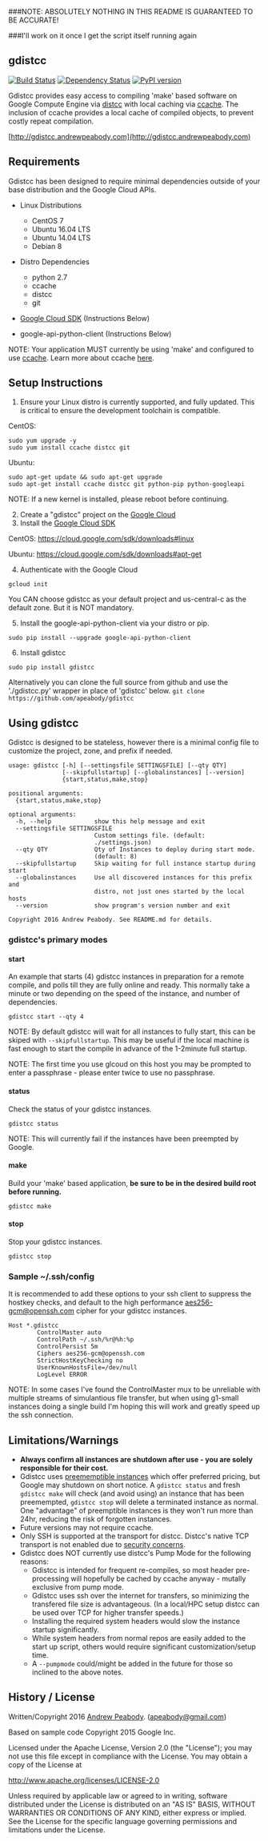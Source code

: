 ###NOTE: ABSOLUTELY NOTHING IN THIS README IS GUARANTEED TO BE ACCURATE!</header>

###I'll work on it once I get the script itself running again 




## gdistcc 

[![Build Status](https://travis-ci.org/apeabody/gdistcc.svg?branch=master)](https://travis-ci.org/apeabody/gdistcc)
[![Dependency Status](https://gemnasium.com/badges/github.com/apeabody/gdistcc.svg)](https://gemnasium.com/github.com/apeabody/gdistcc)
[![PyPI version](https://badge.fury.io/py/gdistcc.svg)](https://badge.fury.io/py/gdistcc)

Gdistcc provides easy access to compiling 'make' based software on Google Compute Engine via [distcc](https://github.com/distcc/distcc) with local caching via [ccache](https://ccache.samba.org/).  The inclusion of ccache provides a local cache of compiled objects, to prevent costly repeat compilation.

[http://gdistcc.andrewpeabody.com](http://gdistcc.andrewpeabody.com)

## Requirements

Gdistcc has been designed to require minimal dependencies outside of your base distribution and the Google Cloud APIs.

 - Linux Distributions
    - CentOS 7
    - Ubuntu 16.04 LTS
    - Ubuntu 14.04 LTS
    - Debian 8

 - Distro Dependencies
   - python 2.7
   - ccache
   - distcc
   - git

 - [Google Cloud SDK](https://cloud.google.com/sdk/) (Instructions Below)
 - google-api-python-client (Instructions Below)

NOTE: Your application MUST currently be using 'make' and configured to use [ccache](https://ccache.samba.org/).  Learn more about ccache [here](http://blog.andrewpeabody.com/2016/06/faster-re-compiling.html).

## Setup Instructions

1. Ensure your Linux distro is currently supported, and fully updated.  This is critical to ensure the development toolchain is compatible.  

  CentOS:
  ```
  sudo yum upgrade -y
  sudo yum install ccache distcc git
  ```

  Ubuntu:
  ```
  sudo apt-get update && sudo apt-get upgrade
  sudo apt-get install ccache distcc git python-pip python-googleapi
  ```

  NOTE: If a new kernel is installed, please reboot before continuing.

2. Create a "gdistcc" project on the [Google Cloud](https://console.cloud.google.com/)
3. Install the [Google Cloud SDK](https://cloud.google.com/sdk/)

  CentOS:
  https://cloud.google.com/sdk/downloads#linux

  Ubuntu:
  https://cloud.google.com/sdk/downloads#apt-get

4. Authenticate with the Google Cloud

  `gcloud init`

  You CAN choose gdistcc as your default project and us-central-c as the default zone.  But it is NOT mandatory.

5. Install the google-api-python-client via your distro or pip.

  `sudo pip install --upgrade google-api-python-client`

6. Install gdistcc

  `sudo pip install gdistcc`

  Alternatively you can clone the full source from github and use the './gdistcc.py' wrapper in place of 'gdistcc' below.
  `git clone https://github.com/apeabody/gdistcc`

## Using gdistcc

Gdistcc is designed to be stateless, however there is a minimal config file to customize the project, zone, and prefix if needed.

```
usage: gdistcc [-h] [--settingsfile SETTINGSFILE] [--qty QTY]
               [--skipfullstartup] [--globalinstances] [--version]
               {start,status,make,stop}

positional arguments:
  {start,status,make,stop}

optional arguments:
  -h, --help            show this help message and exit
  --settingsfile SETTINGSFILE
                        Custom settings file. (default:
                        ./settings.json)
  --qty QTY             Qty of Instances to deploy during start mode.
                        (default: 8)
  --skipfullstartup     Skip waiting for full instance startup during start
  --globalinstances     Use all discovered instances for this prefix and
                        distro, not just ones started by the local hosts
  --version             show program's version number and exit

Copyright 2016 Andrew Peabody. See README.md for details.
```

### gdistcc's primary modes

#### start

An example that starts (4) gdistcc instances in preparation for a remote compile, and polls till they are fully online and ready.  This normally take a minute or two depending on the speed of the instance, and number of dependencies.

`gdistcc start --qty 4`

NOTE: By default gdistcc will wait for all instances to fully start, this can be skiped with `--skipfullstartup`.  This may be useful if the local machine is fast enough to start the compile in advance of the 1-2minute full startup.

NOTE: The first time you use glcoud on this host you may be prompted to enter a passphrase - please enter twice to use no passphrase.

#### status

Check the status of your gdistcc instances.

`gdistcc status`

NOTE: This will currently fail if the instances have been preempted by Google.

#### make

Build your 'make' based application, **be sure to be in the desired build root before running.**

`gdistcc make`

#### stop

Stop your gdistcc instances.

`gdistcc stop`

### Sample ~/.ssh/config

It is recommended to add these options to your ssh client to suppress the hostkey checks, and default to the high performance aes256-gcm@openssh.com cipher for your gdistcc instances.

```
Host *.gdistcc
        ControlMaster auto
        ControlPath ~/.ssh/%r@%h:%p
        ControlPersist 5m
        Ciphers aes256-gcm@openssh.com
        StrictHostKeyChecking no
        UserKnownHostsFile=/dev/null
        LogLevel ERROR
```
NOTE: In some cases I've found the ControlMaster mux to be unreliable with multiple streams of simulantious file transfer, but when using g1-small instances doing a single build I'm hoping this will work and greatly speed up the ssh connection.

## Limitations/Warnings

- **Always confirm all instances are shutdown after use - you are solely responsible for their cost.**
- Gdistcc uses [preememptible instances](https://cloud.google.com/compute/docs/instances/preemptible) which offer preferred pricing, but Google may shutdown on short notice.  A `gdistcc status` and fresh `gdistcc make` will check (and avoid using) an instance that has been preemempted, `gdistcc stop` will delete a terminated instance as normal.  One "advantage" of preemptible instances is they won't run more than 24hr, reducing the risk of forgotten instances.
- Future versions may not require ccache.
- Only SSH is supported at the transport for distcc.  Distcc's native TCP transport is not enabled due to [security concerns](https://www.cvedetails.com/cve/2004-2687).
- Gdistcc does NOT currently use distcc's Pump Mode for the following reasons:
  - Gdistcc is intended for frequent re-compiles, so most header pre-processing will hopefully be cached by ccache anyway - mutally exclusive from pump mode.
  - Gdistcc uses ssh over the internet for transfers, so minimizing the transfered file size is advantageous. (In a local/HPC setup distcc can be used over TCP for higher transfer speeds.)
  - Installing the required system headers would slow the instance startup significantly.
  - While system headers from normal repos are easily added to the start up script, others would require significant customization/setup time.
  - A `--pumpmode` could/might be added in the future for those so inclined to the above notes.

## History / License
Written/Copyright 2016 [Andrew Peabody](https://github.com/apeabody). (apeabody@gmail.com)

Based on sample code Copyright 2015 Google Inc.

Licensed under the Apache License, Version 2.0 (the "License");
you may not use this file except in compliance with the License.
You may obtain a copy of the License at

   http://www.apache.org/licenses/LICENSE-2.0

Unless required by applicable law or agreed to in writing, software
distributed under the License is distributed on an "AS IS" BASIS,
WITHOUT WARRANTIES OR CONDITIONS OF ANY KIND, either express or implied.
See the License for the specific language governing permissions and
limitations under the License.

